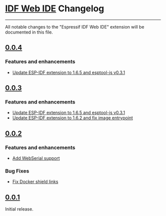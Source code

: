# [IDF Web IDE](https://github.com/espressif/idf-web-ide) Changelog

---

All notable changes to the "Espressif IDF Web IDE" extension will be documented in this file.

## [0.0.4](https://github.com/espressif/idf-web-ide/releases/tag/v0.0.4)

### Features and enhancements

- [Update ESP-IDF extension to 1.6.5 and esptool-js v0.3.1](https://github.com/espressif/idf-web-ide/pull/6)

## [0.0.3](https://github.com/espressif/idf-web-ide/releases/tag/v0.0.3)

### Features and enhancements

- [Update ESP-IDF extension to 1.6.5 and esptool-js v0.3.1](https://github.com/espressif/idf-web-ide/pull/7)
- [Update ESP-IDF extension to 1.6.2 and fix image entrypoint](https://github.com/espressif/idf-web-ide/pull/5)

## [0.0.2](https://github.com/espressif/idf-web-ide/releases/tag/v0.0.2)

### Features and enhancements

- [Add WebSerial support](https://github.com/espressif/idf-web-ide/pull/2)

### Bug Fixes

- [Fix Docker shield links](https://github.com/espressif/idf-web-ide/pull/4)

## [0.0.1](https://github.com/espressif/idf-web-ide/releases/tag/v0.0.1)

Initial release.